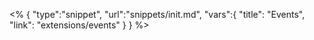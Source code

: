 <% {
	"type":"snippet", "url":"snippets/init.md", "vars":{
		"title": "Events",
		"link": "extensions\/events"
	}
} %>